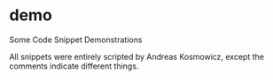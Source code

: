 # demo
Some Code Snippet Demonstrations

All snippets were entirely scripted by Andreas Kosmowicz,
except the comments indicate different things.
